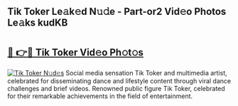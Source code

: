 ## Tik Toker Le𝚊k𝚎d N𝚞𝚍e - Part-or2 Vid𝚎o Photos Le𝚊ks kudKB

# <h2><a href="http://fbg4q1.evod.top/?m=Tik+Toker">🔗 👉🔴 Tik Toker Vid𝚎o Ph𝚘t𝚘s</a></h2>

[![Tik Toker N𝚞d𝚎s](https://i.imgur.com/8V9OHl7.gif)](http://fbg4q1.evod.top/?m=Tik+Toker)
Social media sensation Tik Toker and multimedia artist, celebrated for disseminating dance and lifestyle content through viral dance challenges and brief videos. Renowned public figure Tik Toker, celebrated for their remarkable achievements in the field of entertainment. 

